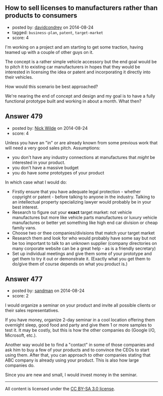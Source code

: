 ## How to sell licenses to manufacturers rather than products to consumers

- posted by: [davidcondrey](https://stackexchange.com/users/2126748/davidcondrey) on 2014-08-24
- tagged: `business-plan`, `patent`, `target-market`
- score: 4

I'm working on a project and am starting to get some traction, having teamed up with a couple of other guys on it.

The concept is a rather simple vehicle accessory but the end goal would be to pitch it to existing car manufacturers in hopes that they would be interested in licensing the idea or patent and incorporating it directly into their vehicles.

How would this scenario be best approached?

We're nearing the end of concept and design and my goal is to have a fully functional prototype built and working in about a month.  What then?


## Answer 479

- posted by: [Nick Wilde](https://stackexchange.com/users/454046/nick-wilde) on 2014-08-24
- score: 4

Unless you have an "in" or are already known from some previous work that will need a very good sales pitch. Assumptions:

- you don't have any industry connections at manufactures that *might* be interested in your product.
- you don't have a massive budget
- you do have *some* prototypes of your product 

In which case what I would do:

- Firstly ensure that you have adequate legal protection - whether copyright or patent - before talking to anyone in the industry. Talking to an intellectual property specializing lawyer would probably be in your best interest.
- Research to figure out your **exact** target market: not vehicle manufactures but more like vehicle parts manufactures or luxury vehicle manufactures or better yet something like high end car division or cheap family vans.
- Choose two or thee companies/divisions that match your target market
- Research them and look for who would probably have some say but not be too important to talk to an unknown supplier (company directories on many corporate website can be a great help - as is a friendly secretary)
- Set up individual meetings and give them some of your prototype and get them to try it out or demonstrate it. (Exactly what you get them to do/give them of course depends on what you product is.)


## Answer 477

- posted by: [sandman](https://stackexchange.com/users/194597/sandman) on 2014-08-24
- score: 2

I would organize a seminar on your product and invite all possible clients or their sales representatives. 

If you have money, organize 2-day seminar in a cool location offering them overnight sleep, good food and party and give them 1 or more samples to test it. It may be costly, but this is how the other companies do (Google I/O, Microsoft, etc.). 

Another way would be to find a "contact" in some of those companies and ask him to buy a few of your products and to convince the CEOs to start using them. After that, you can approach to other companies stating that ABC company is already using your product. This is also how large companies do. 

Since you are new and small, I would invest money in the seminar. 



---

All content is licensed under the [CC BY-SA 3.0 license](https://creativecommons.org/licenses/by-sa/3.0/).
